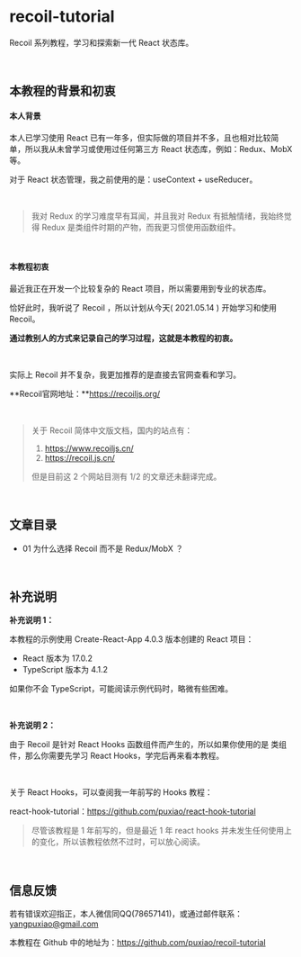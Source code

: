 # recoil-tutorial
Recoil 系列教程，学习和探索新一代 React 状态库。



<br>

## 本教程的背景和初衷

#### 本人背景

本人已学习使用 React 已有一年多，但实际做的项目并不多，且也相对比较简单，所以我从未曾学习或使用过任何第三方 React 状态库，例如：Redux、MobX 等。

对于 React 状态管理，我之前使用的是：useContext + useReducer。



<br>

> 我对 Redux 的学习难度早有耳闻，并且我对 Redux 有抵触情绪，我始终觉得 Redux 是类组件时期的产物，而我更习惯使用函数组件。



<br>

#### 本教程初衷

最近我正在开发一个比较复杂的 React 项目，所以需要用到专业的状态库。

恰好此时，我听说了 Recoil ，所以计划从今天( 2021.05.14 ) 开始学习和使用 Recoil。

**通过教别人的方式来记录自己的学习过程，这就是本教程的初衷。**



<br>

实际上 Recoil 并不复杂，我更加推荐的是直接去官网查看和学习。

**Recoil官网地址：**https://recoiljs.org/

<br>

> 关于 Recoil 简体中文版文档，国内的站点有：
>
> 1. https://www.recoiljs.cn/
> 2. https://recoil.js.cn/
>
> 但是目前这 2 个网站目测有 1/2 的文章还未翻译完成。



<br>

## 文章目录

* 01 为什么选择 Recoil 而不是 Redux/MobX ？



<br>

## 补充说明

**补充说明 1：**

本教程的示例使用 Create-React-App 4.0.3 版本创建的 React 项目：

* React 版本为 17.0.2
* TypeScript 版本为 4.1.2

如果你不会 TypeScript，可能阅读示例代码时，略微有些困难。



<br>

**补充说明 2：**

由于 Recoil 是针对 React Hooks 函数组件而产生的，所以如果你使用的是 类组件，那么你需要先学习 React Hooks，学完后再来看本教程。

<br>

关于 React Hooks，可以查阅我一年前写的 Hooks 教程：

react-hook-tutorial：https://github.com/puxiao/react-hook-tutorial

> 尽管该教程是 1 年前写的，但是最近 1 年 react hooks 并未发生任何使用上的变化，所以该教程依然不过时，可以放心阅读。



<br>

## 信息反馈

若有错误欢迎指正，本人微信同QQ(78657141)，或通过邮件联系：yangpuxiao@gmail.com

本教程在 Github 中的地址为：https://github.com/puxiao/recoil-tutorial